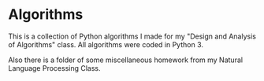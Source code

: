 # Algorithms
This is a collection of Python algorithms I made for my "Design and Analysis of Algorithms" class. All algorithms were coded in Python 3.

Also there is a folder of some miscellaneous homework from my Natural Language Processing Class.
